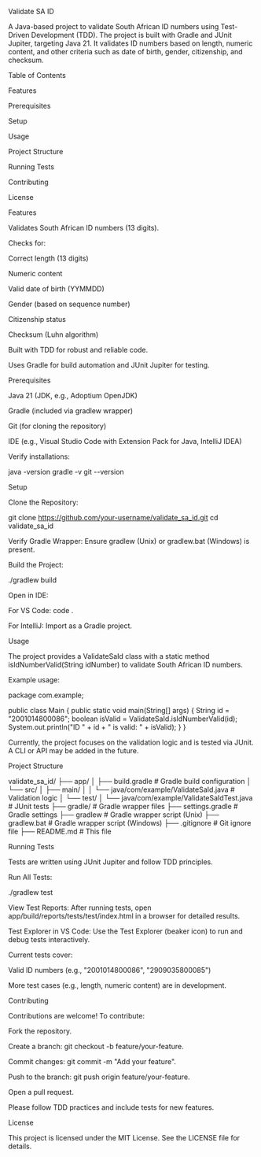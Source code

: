 Validate SA ID

A Java-based project to validate South African ID numbers using Test-Driven Development (TDD). The project is built with Gradle and JUnit Jupiter, targeting Java 21. It validates ID numbers based on length, numeric content, and other criteria such as date of birth, gender, citizenship, and checksum.

Table of Contents





Features



Prerequisites



Setup



Usage



Project Structure



Running Tests



Contributing



License

Features





Validates South African ID numbers (13 digits).



Checks for:





Correct length (13 digits)



Numeric content



Valid date of birth (YYMMDD)



Gender (based on sequence number)



Citizenship status



Checksum (Luhn algorithm)



Built with TDD for robust and reliable code.



Uses Gradle for build automation and JUnit Jupiter for testing.

Prerequisites





Java 21 (JDK, e.g., Adoptium OpenJDK)



Gradle (included via gradlew wrapper)



Git (for cloning the repository)



IDE (e.g., Visual Studio Code with Extension Pack for Java, IntelliJ IDEA)

Verify installations:

java -version
gradle -v
git --version

Setup





Clone the Repository:

git clone https://github.com/your-username/validate_sa_id.git
cd validate_sa_id



Verify Gradle Wrapper: Ensure gradlew (Unix) or gradlew.bat (Windows) is present.



Build the Project:

./gradlew build



Open in IDE:





For VS Code: code .



For IntelliJ: Import as a Gradle project.

Usage

The project provides a ValidateSaId class with a static method isIdNumberValid(String idNumber) to validate South African ID numbers.

Example usage:

package com.example;

public class Main {
    public static void main(String[] args) {
        String id = "2001014800086";
        boolean isValid = ValidateSaId.isIdNumberValid(id);
        System.out.println("ID " + id + " is valid: " + isValid);
    }
}

Currently, the project focuses on the validation logic and is tested via JUnit. A CLI or API may be added in the future.

Project Structure

validate_sa_id/
├── app/
│   ├── build.gradle           # Gradle build configuration
│   └── src/
│       ├── main/
│       │   └── java/com/example/ValidateSaId.java  # Validation logic
│       └── test/
│           └── java/com/example/ValidateSaIdTest.java  # JUnit tests
├── gradle/                   # Gradle wrapper files
├── settings.gradle           # Gradle settings
├── gradlew                   # Gradle wrapper script (Unix)
├── gradlew.bat               # Gradle wrapper script (Windows)
├── .gitignore                # Git ignore file
├── README.md                 # This file

Running Tests

Tests are written using JUnit Jupiter and follow TDD principles.





Run All Tests:

./gradlew test



View Test Reports: After running tests, open app/build/reports/tests/test/index.html in a browser for detailed results.



Test Explorer in VS Code: Use the Test Explorer (beaker icon) to run and debug tests interactively.

Current tests cover:





Valid ID numbers (e.g., "2001014800086", "2909035800085")



More test cases (e.g., length, numeric content) are in development.

Contributing

Contributions are welcome! To contribute:





Fork the repository.



Create a branch: git checkout -b feature/your-feature.



Commit changes: git commit -m "Add your feature".



Push to the branch: git push origin feature/your-feature.



Open a pull request.

Please follow TDD practices and include tests for new features.

License

This project is licensed under the MIT License. See the LICENSE file for details.
